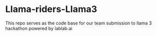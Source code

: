 # Llama-riders-Llama3
This repo serves as the code base for our team submission to llama 3 hackathon powered by lablab.ai
